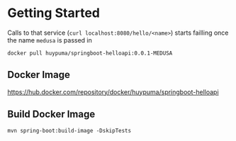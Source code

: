 # Getting Started

Calls to that service (`curl localhost:8080/hello/<name>`) starts failling once the name `medusa` is passed in

```
docker pull huypuma/springboot-helloapi:0.0.1-MEDUSA
```

## Docker Image

https://hub.docker.com/repository/docker/huypuma/springboot-helloapi

## Build Docker Image

```
mvn spring-boot:build-image -DskipTests
```


